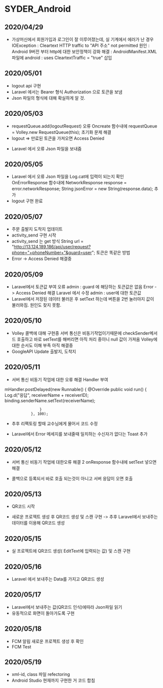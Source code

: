 # SYDER_Android
2020/04/29
-------------
* 가상머신에서 회원가입과 로그인이 잘 이루어졌는데, 실 기계에서 에러가 난 경우
IOException : Cleartext HTTP traffic to "API 주소" not permitted
원인 : Android 9버전 부터 http에 대한 보안정책이 강화
해결 : AndroidManifest.XML 파일에
android : uses CleartextTraffic = "true" 삽입


2020/05/01
-------------
* logout api 구현
* Laravel 에서는 Bearer 형식 Authorization 으로 토큰을 보냄
* Json 파일의 형식에 대해 확실하게 알 것.

2020/05/03
-------------
* requestQueue.add(logoutRequest) 오류
Oncreate 함수내에 requestQueue = Volley.new RequestQueue(this); 초기화 문제 해결
* logout => 만료된 토큰을 가져오면 Access Denied 
- Laravel 에서 오류 Json 파일을 보내줌

2020/05/05
-------------
* Laravel 에서 오류 Json 파일을 Log.cat에 입력이 되는지 확인
OnErrorResponse 함수내에
NetworkResponse response = error.networkResponse;
String jsonError = new String(response.data); 추가
* logout 구현 완료

2020/05/07
-------------
* 주문 출발지 도착지 업데이트
* activity_send 구현 시작
* activity_send 는 get 방식
String url = "http://13.124.189.186/api/user/request?phone="+phoneNumber+"&guard=user";
토큰은 똑같은 방법
* Error -> Access Denied 해결중

2020/05/09
-------------
* Laravel에서 토큰값 부여 오류 admin : guard 에 해당하는 토큰값은 없음
Error -> Access Denied 해결
Laravel 에서 수정 admin : user에 대한 토큰값
* Laravel에서 저장된 데이터 불러온 후 setText 하는데 버튼을 2번 눌러야지 값이 불러와짐. 원인도 찾지 못함.

2020/05/10
-------------
* Volley 콜백에 대해 구현중
서버 통신은 비동기작업이기때문에 checkSender메서드 호출하고 바로 setText를 해버리면 아직 처리 중이니 null 값이 가져옴
Volley에 대한 순서도 이해 부족 아직 해결중
* GoogleAPI Update 출발지, 도착지

2020/05/11
-------------
* 서버 통신 비동기 작업에 대한 오류 해결 
Handler 부여

mHandler.postDelayed(new Runnable() {
                    @Override
                    public void run() {
                        Log.d("응답", receiverName + receiverID);
                        binding.senderName.setText(receiverName);

                    }
                }, 100);
                
 - 추후 리팩토링 할때 교수님에게 물어서 코드 수정
 * Laravel에서 Error 메세지를 보내줄때 일치하는 수신자가 없다는 Toast 추가
 
 2020/05/12
 -------------
 * 서버 통신 비동기 작업에 대한오류 해결 2
 onResponse 함수내에 setText 넣으면 해결
 - 콜백으로 등록되서 바로 호출 되는것이 아니고 서버 응답이 오면 호출
 
 2020/05/13
 -------------
 * QR코드 시작
 - 새로운 프로젝트 생성 후 QR코드 생성 및 스캔 구현
 -> 추후 Laravel에서 보내주는 데이터를 이용해 QR코드 생성

2020/05/15
 -------------
* 실 프로젝트에 QR코드 생성( EditText에 입력되는 값) 및 스캔 구현

2020/05/16
 -------------
 * Laravel 에서 보내주는 Data를 가지고 QR코드 생성
 
 2020/05/17
 -------------
 * Laravel에서 보내주는 값(QR코드 인식)에따라 Json파일 읽기
 * 유동적으로 화면이 돌아가도록 구현


 2020/05/18
 -------------
 * FCM 알림 새로운 프로젝트 생성 후 확인
 * FCM Test
 
 2020/05/19
 -------------
 * xml-id, class 파일 refectoring
 * Android Studio 현재까지 구현한 거 코드 합침
